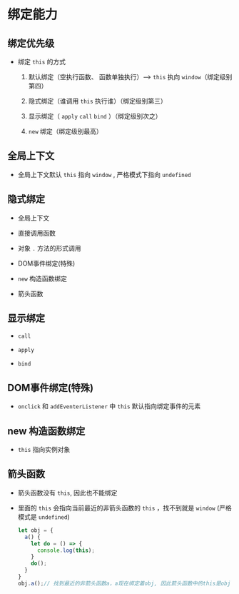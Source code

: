 # 绑定能力

## 绑定优先级

  - 绑定 `this` 的方式

    1.  默认绑定（空执行函数、 函数单独执行）--> `this` 执向 `window`（绑定级别第四）

    2.  隐式绑定（谁调用 `this` 执行谁）（绑定级别第三）

    3.  显示绑定（ `apply` `call` `bind` ）（绑定级别次之）

    4.  `new` 绑定（绑定级别最高）

## 全局上下文

  - 全局上下文默认 `this` 指向 `window` , 严格模式下指向 `undefined`

## 隐式绑定

  - 全局上下文

  - 直接调用函数

  - 对象 `.` 方法的形式调用

  - DOM事件绑定(特殊)

  - `new` 构造函数绑定

  - 箭头函数

## 显示绑定

  - `call`

  - `apply`

  - `bind`

## DOM事件绑定(特殊)

  - `onclick` 和 `addEventerListener` 中 `this` 默认指向绑定事件的元素

## new 构造函数绑定

  - `this` 指向实例对象

## 箭头函数

  - 箭头函数没有 `this`, 因此也不能绑定

  - 里面的 `this` 会指向当前最近的非箭头函数的 `this` ，找不到就是 `window` (严格模式是 `undefined`)

    ```js
    let obj = {
      a() {
        let do = () => {
          console.log(this);
        }
        do();
      }
    }
    obj.a();// 找到最近的非箭头函数a，a现在绑定着obj, 因此箭头函数中的this是obj
    ```
